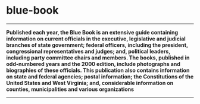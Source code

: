 # blue-book

___

**Published each year, the Blue Book is an extensive guide containing information on current officials in the executive, legislative and judicial branches of state government; federal officers, including the president, congressional representatives and judges; and, political leaders, including party committee chairs and members. The books, published in odd-numbered years and the 2000 edition, include photographs and biographies of these officials. This publication also contains information on state and federal agencies; postal information; the Constitutions of the United States and West Virginia; and, considerable information on counties, municipalities and various organizations**

___

